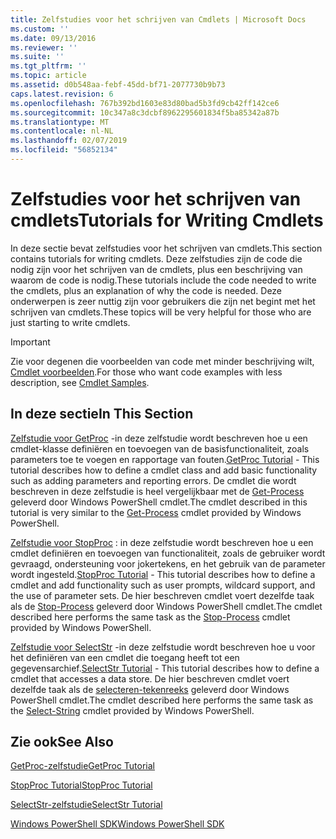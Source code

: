 ```yaml
---
title: Zelfstudies voor het schrijven van Cmdlets | Microsoft Docs
ms.custom: ''
ms.date: 09/13/2016
ms.reviewer: ''
ms.suite: ''
ms.tgt_pltfrm: ''
ms.topic: article
ms.assetid: d0b548aa-febf-45dd-bf71-2077730b9b73
caps.latest.revision: 6
ms.openlocfilehash: 767b392bd1603e83d80bad5b3fd9cb42ff142ce6
ms.sourcegitcommit: 10c347a8c3dcbf8962295601834f5ba85342a87b
ms.translationtype: MT
ms.contentlocale: nl-NL
ms.lasthandoff: 02/07/2019
ms.locfileid: "56852134"
---
```

# <a name="tutorials-for-writing-cmdlets"></a><span data-ttu-id="97668-102">Zelfstudies voor het schrijven van cmdlets</span><span class="sxs-lookup"><span data-stu-id="97668-102">Tutorials for Writing Cmdlets</span></span>

<span data-ttu-id="97668-103">In deze sectie bevat zelfstudies voor het schrijven van cmdlets.</span><span class="sxs-lookup"><span data-stu-id="97668-103">This section contains tutorials for writing cmdlets.</span></span> <span data-ttu-id="97668-104">Deze zelfstudies zijn de code die nodig zijn voor het schrijven van de cmdlets, plus een beschrijving van waarom de code is nodig.</span><span class="sxs-lookup"><span data-stu-id="97668-104">These tutorials include the code needed to write the cmdlets, plus an explanation of why the code is needed.</span></span> <span data-ttu-id="97668-105">Deze onderwerpen is zeer nuttig zijn voor gebruikers die zijn net begint met het schrijven van cmdlets.</span><span class="sxs-lookup"><span data-stu-id="97668-105">These topics will be very helpful for those who are just starting to write cmdlets.</span></span>

> [!IMPORTANT]
> <span data-ttu-id="97668-106">Zie voor degenen die voorbeelden van code met minder beschrijving wilt, [Cmdlet voorbeelden](./cmdlet-samples.md).</span><span class="sxs-lookup"><span data-stu-id="97668-106">For those who want code examples with less description, see [Cmdlet Samples](./cmdlet-samples.md).</span></span>

## <a name="in-this-section"></a><span data-ttu-id="97668-107">In deze sectie</span><span class="sxs-lookup"><span data-stu-id="97668-107">In This Section</span></span>

<span data-ttu-id="97668-108">[Zelfstudie voor GetProc](./getproc-tutorial.md) -in deze zelfstudie wordt beschreven hoe u een cmdlet-klasse definiëren en toevoegen van de basisfunctionaliteit, zoals parameters toe te voegen en rapportage van fouten.</span><span class="sxs-lookup"><span data-stu-id="97668-108">[GetProc Tutorial](./getproc-tutorial.md) - This tutorial describes how to define a cmdlet class and add basic functionality such as adding parameters and reporting errors.</span></span> <span data-ttu-id="97668-109">De cmdlet die wordt beschreven in deze zelfstudie is heel vergelijkbaar met de [Get-Process](/powershell/module/Microsoft.PowerShell.Management/Get-Process) geleverd door Windows PowerShell cmdlet.</span><span class="sxs-lookup"><span data-stu-id="97668-109">The cmdlet described in this tutorial is very similar to the [Get-Process](/powershell/module/Microsoft.PowerShell.Management/Get-Process) cmdlet provided by Windows PowerShell.</span></span>

<span data-ttu-id="97668-110">[Zelfstudie voor StopProc](./stopproc-tutorial.md) : in deze zelfstudie wordt beschreven hoe u een cmdlet definiëren en toevoegen van functionaliteit, zoals de gebruiker wordt gevraagd, ondersteuning voor jokertekens, en het gebruik van de parameter wordt ingesteld.</span><span class="sxs-lookup"><span data-stu-id="97668-110">[StopProc Tutorial](./stopproc-tutorial.md) - This tutorial describes how to define a cmdlet and add functionality such as user prompts, wildcard support, and the use of parameter sets.</span></span> <span data-ttu-id="97668-111">De hier beschreven cmdlet voert dezelfde taak als de [Stop-Process](/powershell/module/Microsoft.PowerShell.Management/Stop-Process) geleverd door Windows PowerShell cmdlet.</span><span class="sxs-lookup"><span data-stu-id="97668-111">The cmdlet described here performs the same task as the [Stop-Process](/powershell/module/Microsoft.PowerShell.Management/Stop-Process) cmdlet provided by Windows PowerShell.</span></span>

<span data-ttu-id="97668-112">[Zelfstudie voor SelectStr](./selectstr-tutorial.md) -in deze zelfstudie wordt beschreven hoe u voor het definiëren van een cmdlet die toegang heeft tot een gegevensarchief.</span><span class="sxs-lookup"><span data-stu-id="97668-112">[SelectStr Tutorial](./selectstr-tutorial.md) - This tutorial describes how to define a cmdlet that accesses a data store.</span></span> <span data-ttu-id="97668-113">De hier beschreven cmdlet voert dezelfde taak als de [selecteren-tekenreeks](/powershell/module/microsoft.powershell.utility/select-string) geleverd door Windows PowerShell cmdlet.</span><span class="sxs-lookup"><span data-stu-id="97668-113">The cmdlet described here performs the same task as the [Select-String](/powershell/module/microsoft.powershell.utility/select-string) cmdlet provided by Windows PowerShell.</span></span>

## <a name="see-also"></a><span data-ttu-id="97668-114">Zie ook</span><span class="sxs-lookup"><span data-stu-id="97668-114">See Also</span></span>

[<span data-ttu-id="97668-115">GetProc-zelfstudie</span><span class="sxs-lookup"><span data-stu-id="97668-115">GetProc Tutorial</span></span>](./getproc-tutorial.md)

[<span data-ttu-id="97668-116">StopProc Tutorial</span><span class="sxs-lookup"><span data-stu-id="97668-116">StopProc Tutorial</span></span>](./stopproc-tutorial.md)

[<span data-ttu-id="97668-117">SelectStr-zelfstudie</span><span class="sxs-lookup"><span data-stu-id="97668-117">SelectStr Tutorial</span></span>](./selectstr-tutorial.md)

[<span data-ttu-id="97668-118">Windows PowerShell SDK</span><span class="sxs-lookup"><span data-stu-id="97668-118">Windows PowerShell SDK</span></span>](../windows-powershell-reference.md)
